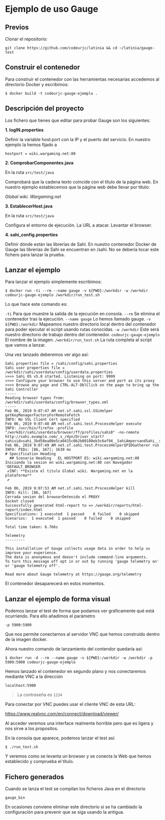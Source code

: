 # Ejemplo de uso Gauge

## Previos

Clonar el repositorio:

`git clone https://github.com/codeurjc/latinia && cd ~/latinia/gauge-test`

## Construir el contenedor

Para construir el contenedor con las herramientas necesarias accedemos al directorio Docker y escribimos:

`$ docker build -t codeurjc-gauge-ejemplo .`

## Descripción del proyecto

Los fichero que tienes que editar para probar Gauge son los siguientes:

**1. logIN.properties**

Definir la variable host:port con la IP y el puerto del servicio. En nuestro ejemplo la hemos fijado a

`hostport = wiki.wargaming.net:80`

**2. ComprobarComponentes.java**

En la ruta `src/test/java`

Comprobará que la cadena texto coincide con el título de la página web. En nuestro ejemplo establecemos que la página web debe llevar por título:

_Global wiki. Wargaming.net_

**3. EstablecerHost.java** 

En la ruta `src/test/java`

Configura el entorno de ejecución. La URL a atacar. Levantar el browser.

**4. sahi_config.properties**

Definir dónde están las librerías de Sahi. En nuestro contenedor Docker de Gauge  las librerías de Sahi se encuentran en /sahi. No se debería tocar este fichero para lanzar la prueba.

## Lanzar el ejemplo

Para lanzar el ejemplo simplemente escribimos:

`$ docker run -ti --rm --name gauge -v ${PWD}:/workdir -w /workdir codeurjc-gauge-ejemplo /workdir/run_test.sh`

Lo que hace este comando es:

`-ti` Para que muestre la salida de la ejecución en consola.
`--rm` Se elimina el contenedor tras la ejecución.
`--name gauge` Lo hemos llamado gauge.
`-v ${PWD}:/workdir` Mapeamos nuestro directorio local dentro del contenedor para poder ejecutar el script usando rutas conocidas.
`-w /workdir` Este será nuestro directorio de trabajo dentro del contenedor.
`codeurjc-gauge-ejemplo` El nombre de la imagen.
`/workdir/run_test.sh` La ruta completa al script que vamos a lanzar.

Una vez lanzado deberemos ver algo así:

```
Sahi properties file = /sahi/config/sahi.properties
Sahi user properties file = /workdir/sahi/userdata/config/userdata.properties
>>>> Sahi OS v5.0 started. Listening on port: 9999
>>>> Configure your browser to use this server and port as its proxy
>>>> Browse any page and CTRL-ALT-DblClick on the page to bring up the Sahi Controller
-----
Reading browser types from: /workdir/sahi/userdata/config/browser_types.xml
-----
Feb 06, 2019 9:07:47 AM net.sf.sahi.ssl.SSLHelper getKeyManagerFactoryForRemoteFetch
INFO: No SSL Client Cert specified
Feb 06, 2019 9:07:48 AM net.sf.sahi.test.ProcessHelper execute
INFO: /usr/bin/firefox -profile "/workdir/sahi/userdata/browser/ff/profiles/sahi0" -no-remote http://sahi.example.com/_s_/dyn/Driver_start?sahisid=sahi_3bd58ea80e5ca0415c0b2b00108eb3c6af94__SahiAmpersandSahi__startUrl=http%3A%2F%2Fsahi.example.com%2F_s_%2Fdyn%2FDriver_initialized%3FstartUrl%3Dhttp%253A%252F%252Fsahi.example.com%252F_s_%252Fdyn%252FDriver_initialized
Feb 06, 2019 9:07:49 AM net.sf.sahi.test.ProcessHelper$PIDGatherer run
INFO: PIDs: [86, 167]; 1630 ms
# Specification Heading
  ## Scenario Heading	EL HOSTPORT ES: wiki.wargaming.net:80
Iniciando la sesion en wiki.wargaming.net:80 con Navegador 'DEFAULT_BROWSER
 ✔INF: **Existe el titulo Global wiki. Wargaming.net en la plataforma**
 ✔

Feb 06, 2019 9:07:53 AM net.sf.sahi.test.ProcessHelper kill
INFO: Kill: [86, 167]
Cerrada sesion del browserDetenido el PROXY
Socket closed
Successfully generated html-report to => /workdir/reports/html-report/index.html
Specifications:	1 executed	1 passed	0 failed	0 skipped
Scenarios:	1 executed	1 passed	0 failed	0 skipped

Total time taken: 6.766s

Telemetry
---------

This installation of Gauge collects usage data in order to help us improve your experience.
The data is anonymous and doesn't include command-line arguments.
To turn this message off opt in or out by running 'gauge telemetry on' or 'gauge telemetry off'.

Read more about Gauge telemetry at https://gauge.org/telemetry
```

El contenedor desaparecerá en estos momentos.

## Lanzar el ejemplo de forma visual

Podemos lanzar el test de forma que podamos ver gráficamente qué está ocurriendo. Para ello añadimos el parámetro 

`-p 5900:5900`

Que nos permite conectarnos al servidor VNC que hemos construido dentro de la imagen docker.

Ahora nuestro comando de lanzamiento del contendor quedaría así:

`$ docker run -d --rm --name gauge -v ${PWD}:/workdir -w /workdir -p 5900:5900 codeurjc-gauge-ejemplo`

Hemos lanzado el contenedor en segundo plano y nos conectaremos mediante VNC a la dirección 

`localhost:5900`

> La contraseña es `1234`

Para conectar por VNC puedes usar el cliente VNC de esta URL:

https://www.realvnc.com/en/connect/download/viewer/

Al acceder veremos una interface realmente horrible pero que es ligera y nos sirve a los propositos.

En la consola que aparece, podemos lanzar el test así:

`$ ./run_test.sh`

Y veremos como se levanta un browser y se conecta la Web que hemos establecido y comprueba el título.

## Fichero generados

Cuando se lanza el test se compilan los ficheros Java en el directorio 

`gauge_bin`

En ocasiones conviene eliminar este directorio si se ha cambiado la configuración para prevenir que se siga usando la antigua.